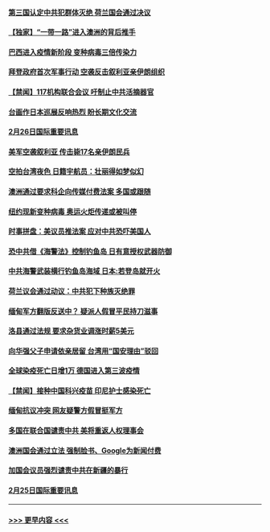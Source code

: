 #### [第三国认定中共犯群体灭绝  荷兰国会通过决议](../pages/prog202/a103062716.md?t=02270451) 
#### [【独家】“一带一路”进入澳洲的背后推手](../pages/prog202/a103062709.md?t=02270451) 
#### [巴西进入疫情新阶段 变种病毒三倍传染力](../pages/prog202/a103062696.md?t=02270451) 
#### [拜登政府首次军事行动 空袭反击叙利亚亲伊朗组织](../pages/prog202/a103062624.md?t=02270451) 
#### [【禁闻】117机构联合会议 吁制止中共活摘器官](../pages/prog202/a103062599.md?t=02270451) 
#### [台画作日本巡展反响热烈 盼长期文化交流](../pages/prog202/a103062475.md?t=02270451) 
#### [2月26日国际重要讯息](../pages/prog202/a103062467.md?t=02270451) 
#### [美军空袭叙利亚 传击毙17名亲伊朗民兵](../pages/prog202/a103062400.md?t=02270451) 
#### [空拍台湾夜色 日籍宇航员：壮丽得如梦似幻](../pages/prog202/a103062354.md?t=02270451) 
#### [澳洲通过要求科企向传媒付费法案 多国或跟随](../pages/prog202/a103062069.md?t=02270451) 
#### [纽约现新变种病毒 奥运火炬传递或被叫停](../pages/prog202/a103062156.md?t=02270451) 
#### [时事拼盘：美议员推法案 应对中共恐吓美国人](../pages/prog202/a103062098.md?t=02270451) 
#### [恐中共借《海警法》控制钓鱼岛 日有意授权武器防御](../pages/prog202/a103062078.md?t=02270451) 
#### [中共海警武装横行钓鱼岛海域  日本:若登岛就开火](../pages/prog202/a103062040.md?t=02270451) 
#### [荷兰议会通过动议：中共犯下种族灭绝罪](../pages/prog202/a103062031.md?t=02270451) 
#### [缅甸军方翻版反送中？ 疑派人假冒平民持刀滋事](../pages/prog202/a103061898.md?t=02270451) 
#### [洛县通过法规 要求杂货业调涨时薪5美元](../pages/prog202/a103061973.md?t=02270451) 
#### [向华强父子申请依亲居留 台湾用“国安理由”驳回](../pages/prog202/a103061963.md?t=02270451) 
#### [全球染疫死亡日增1万 德国进入第三波疫情](../pages/prog202/a103061960.md?t=02270451) 
#### [【禁闻】接种中国科兴疫苗 印尼护士感染死亡](../pages/prog202/a103061947.md?t=02270451) 
#### [缅甸抗议冲突 网友疑警方假冒挺军方](../pages/prog202/a103061920.md?t=02270451) 
#### [多国在联合国谴责中共 美将重返人权理事会](../pages/prog202/a103061914.md?t=02270451) 
#### [澳洲国会通过立法 强制脸书、Google为新闻付费](../pages/prog202/a103061868.md?t=02270451) 
#### [加国会议员强烈谴责中共在新疆的暴行](../pages/prog202/a103061854.md?t=02270451) 
#### [2月25日国际重要讯息](../pages/prog202/a103061760.md?t=02270451) 

----
#### [ >>> 更早内容 <<< ](../indexes/prog202-earlier.md)
